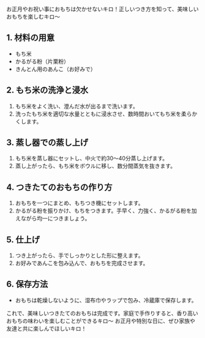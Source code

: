 お正月やお祝い事におもちは欠かせないキロ！正しいつき方を知って、美味しいおもちを楽しむキロ〜

## 1. 材料の用意

- もち米
- かるがる粉（片栗粉）
- きんとん用のあんこ（お好みで）

## 2. もち米の洗浄と浸水

1. もち米をよく洗い、澄んだ水が出るまで洗います。
2. 洗ったもち米を適切な水量とともに浸水させ、数時間おいてもち米を柔らかくします。

## 3. 蒸し器での蒸し上げ

1. もち米を蒸し器にセットし、中火で約30〜40分蒸し上げます。
2. 蒸し上がったら、もち米をボウルに移し、数分間蒸気を抜きます。

## 4. つきたてのおもちの作り方

1. おもちを一つにまとめ、もちつき機にセットします。
2. かるがる粉を振りかけ、もちをつきます。手早く、力強く、かるがる粉を加えながら均一につきましょう。

## 5. 仕上げ

1. つき上がったら、手でしっかりとした形に整えます。
2. お好みであんこを包み込んで、おもちを完成させます。

## 6. 保存方法

- おもちは乾燥しないように、湿布巾やラップで包み、冷蔵庫で保存します。

これで、美味しいつきたてのおもちは完成です。家庭で手作りすると、香り高いおもちの味わいを楽しむことができるキロ〜 お正月や特別な日に、ぜひ家族や友達と共に楽しんでほしいキロ！
